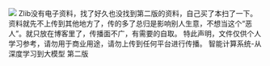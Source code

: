 <div style="display:none;" class="author">
{
    "title": "扫了本书",
    "date" : "2025-05-19",
    "weather" : "partly-cloudy",
    "description": "想看的书没有电子资源，实体书又太贵，只得出此下策",
    "tag" : ["技术","资源"]
}
</div>


![](https://sns-na-i1.xhscdn.com/spectrum/1040g0k031hlf305eja005pgi0nb1om97tpr4moo) 
Zlib没有电子资料，找了好久也没找到第二版的资料，自己买了本扫了一下。
资料就先不上传到其他地方了，传的多了总归是影响别人生意，不想当这个“恶人”。就只放在博客里了，传播面不广，有需要的自取。
特此声明，文件仅供个人学习参考，请勿用于商业用途，请勿上传到任何平台进行传播。
<files id="2" >智能计算系统-从深度学习到大模型 第二版</file>
